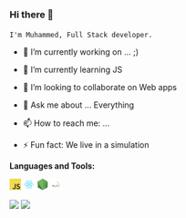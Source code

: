 ### Hi there 👋


`I'm Muhammed, Full Stack developer.`

 - 🔭 I’m currently working on ... ;)
 - 🌱 I’m currently learning JS
 - 👯 I’m looking to collaborate on Web apps

-  💬 Ask me about ... Everything
-  📫 How to reach me: ... 
-  ⚡ Fun fact: We live in a simulation 



**Languages and Tools:**  

<code><img height="20" src="https://raw.githubusercontent.com/github/explore/80688e429a7d4ef2fca1e82350fe8e3517d3494d/topics/javascript/javascript.png"></code>
<code><img height="20" src="https://raw.githubusercontent.com/github/explore/80688e429a7d4ef2fca1e82350fe8e3517d3494d/topics/react/react.png"></code>
<code><img height="20" src="https://raw.githubusercontent.com/github/explore/80688e429a7d4ef2fca1e82350fe8e3517d3494d/topics/nodejs/nodejs.png"></code>
<code><img height="20" src="https://raw.githubusercontent.com/github/explore/80688e429a7d4ef2fca1e82350fe8e3517d3494d/topics/mysql/mysql.png"></code>

<img src="https://github-readme-stats.vercel.app/api?username=HamaSarbast-1997&&show_icons=true&title_color=40E0D0&icon_color=40E0D0&text_color=ffffff&bg_color=151515" width="440">

<img src="https://github-readme-stats.vercel.app/api/top-langs?username=HamaSarbast-1997&&show_icons=true&title_color=40E0D0&icon_color=40E0D0&text_color=ffffff&bg_color=151515&layout=compact" width="440">

